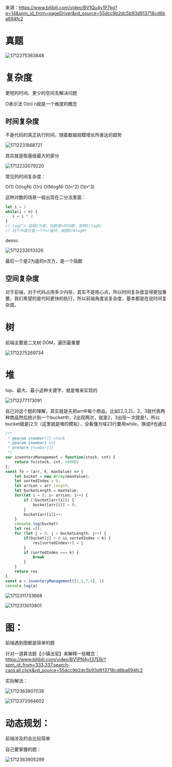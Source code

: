 来源：https://www.bilibili.com/video/BV1Qu4y1P7kg?p=14&spm_id_from=pageDriver&vd_source=55dcc9b2dc5b93d913718cd6ba694fc2

# 真题

![1712275363848](image/基础/1712275363848.png)

# 复杂度

更短的时间、更少的空间去解决问题

O表示法 O(n) n就是一个维度的概念

## 时间复杂度

不是代码的真正执行时间，随着数据规模增长所表达的趋势

![1712231868721](image/基础/1712231868721.png)

其实就是取量级最大的部分

![1712232079220](image/基础/1712232079220.png)

常见的时间复杂度：

O(1) O(logN) O(n) O(NlogN) O(n^2) O(n^3)

这种对数的场景一般出现在二分法里面：

```js
let i = 1
while(i < n) {
   i = i * 2
}
// log2^n 就是2为底，指数是n的对数，简称O(logN)
// 这个外面在套一个for循环，就是O(NlogN)
```

demo:

![1712233013326](image/基础/1712233013326.png)

最后一个是2为底的n次方，是一个指数

## 空间复杂度

对于前端，对于代码占用多少内存，其实不是核心点，所以时间复杂度显得更加重要，我们希望的是代码更快的执行，所以前端角度谈复杂度，基本都是在说时间复杂度。

# 树

前端主要是二叉树 DOM，遍历最重要

![1712275269734](image/基础/1712275269734.png)

# 堆

top、最大、最小这种关键字，就是堆来实现的

![1712277173091](image/基础/1712277173091.png)

自己对这个题的理解，其实就是先把arr中每个商品，比如[2,3,2]，2，3就代表两种商品然后统计到一个bucket中，2出现两次，就是2，3出现一次就是1，所以bucket就是[2,1]（这里就是堆的模拟），没看懂为啥23行要用while，换成if也通过

```js
/**
 * @param {number[]} stock
 * @param {number} cnt
 * @return {number[]}
 */
var inventoryManagement = function(stock, cnt) { 
    return fn(stock, cnt, 10000)
};
const fn = (arr, k, maxValue) => {
    let bucket = new Array(maxValue);
    let sortedIndex = 0;
    let arrLen = arr.length;
    let bucketLength = maxValue;
    for(let i = 0; i< arrLen; i++) {
        if (!bucket[arr[i]]) {
            bucket[arr[i]] = 0;
        }
        bucket[arr[i]]++;
    }
    console.log(bucket)
    let res =[];
    for (let j = 0; j < bucketLength; j++) {
        if(bucket[j] > 0 && sortedIndex < k) {
            res[sortedIndex++] = j
        }
        if (sortedIndex === k) {
            break
        }
    }
    return res
}
const a = inventoryManagement([2,5,7,4], 1)
console.log(a)
```

![1712311733668](image/基础/1712311733668.png)

![1712313013801](image/基础/1712313013801.png)

# 图：

前端遇到图都是简单的题

针对一道算法题【小镇法官】来解释一些概念：https://www.bilibili.com/video/BV1PN4y137EB/?spm_id_from=333.337.search-card.all.click&vd_source=55dcc9b2dc5b93d913718cd6ba694fc2

实际解法：

![1712363807038](image/基础/1712363807038.png)

![1712372064602](image/基础/1712372064602.png)

# 动态规划：

前端涉及的会比较简单

自己要掌握的题：

![1712363905299](image/基础/1712363905299.png)
